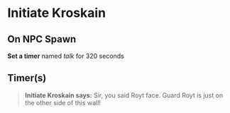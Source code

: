 # Initiate Kroskain




## On NPC Spawn

**Set a timer** named *talk* for 320 seconds


## Timer(s)

>**Initiate Kroskain says:** Sir, you said Royt face. Guard Royt is just on the other side of this wall!
